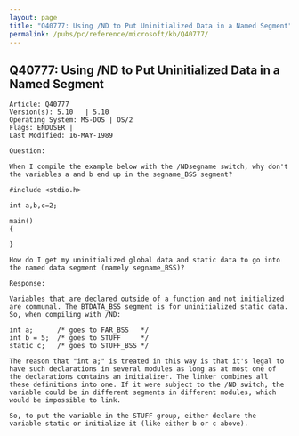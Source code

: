 ```yaml
---
layout: page
title: "Q40777: Using /ND to Put Uninitialized Data in a Named Segment"
permalink: /pubs/pc/reference/microsoft/kb/Q40777/
---
```


## Q40777: Using /ND to Put Uninitialized Data in a Named Segment

	Article: Q40777
	Version(s): 5.10   | 5.10
	Operating System: MS-DOS | OS/2
	Flags: ENDUSER |
	Last Modified: 16-MAY-1989
	
	Question:
	
	When I compile the example below with the /NDsegname switch, why don't
	the variables a and b end up in the segname_BSS segment?
	
	#include <stdio.h>
	
	int a,b,c=2;
	
	main()
	{
	
	}
	
	How do I get my uninitialized global data and static data to go into
	the named data segment (namely segname_BSS)?
	
	Response:
	
	Variables that are declared outside of a function and not initialized
	are communal. The BTDATA_BSS segment is for uninitialized static data.
	So, when compiling with /ND:
	
	int a;      /* goes to FAR_BSS   */
	int b = 5;  /* goes to STUFF     */
	static c;   /* goes to STUFF_BSS */
	
	The reason that "int a;" is treated in this way is that it's legal to
	have such declarations in several modules as long as at most one of
	the declarations contains an initializer. The linker combines all
	these definitions into one. If it were subject to the /ND switch, the
	variable could be in different segments in different modules, which
	would be impossible to link.
	
	So, to put the variable in the STUFF group, either declare the
	variable static or initialize it (like either b or c above).
